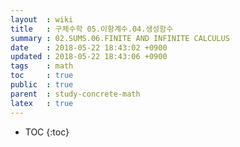 ```yaml
---
layout  : wiki
title   : 구체수학 05.이항계수.04.생성함수
summary : 02.SUMS.06.FINITE AND INFINITE CALCULUS
date    : 2018-05-22 18:43:02 +0900
updated : 2018-05-22 18:43:06 +0900
tags    : math
toc     : true
public  : true
parent  : study-concrete-math
latex   : true
---
```

* TOC
{:toc}
